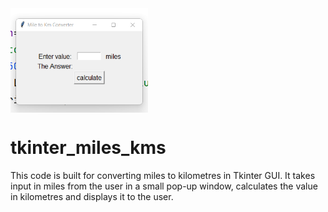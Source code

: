 <img align="middle" width="220" alt="demo two" src="https://github.com/SrimanPolusani/tkinter_miles_kms/blob/master/miles_kms.png?raw=true">
<h1>tkinter_miles_kms</h1>
<p>This code is built for converting miles to kilometres in Tkinter GUI. It takes input in miles from the user in a small pop-up window, calculates the value in kilometres and displays it to the user.</p>

